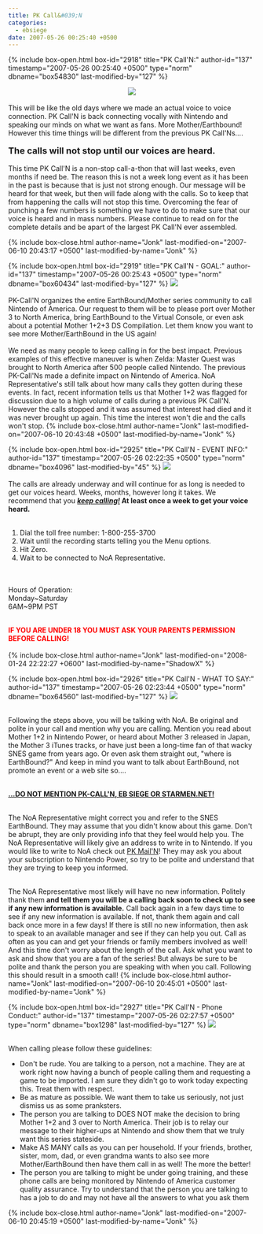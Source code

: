 ```yaml
---
title: PK Call&#039;N
categories:
  - ebsiege
date: 2007-05-26 00:25:40 +0500
---
```

{% include box-open.html box-id="2918" title="PK Call'N:" author-id="137" timestamp="2007-05-26 00:25:40 +0500" type="norm" dbname="box54830" last-modified-by="127" %}
<center><a href="http://starmen.net/forum/?t=msg&amp;th=34115"><img src="http://jonk.fobby.net/smn/ebs/banners/ebs_banner_pkcalln_l.png" border="0"/></a></center><br />
This will be like the old days where we made an actual voice to voice connection. PK Call'N is back connecting vocally with Nintendo and speaking our minds on what we want as fans. More Mother/Earthbound! However this time things will be different from the previous PK Call'Ns....
<br /><br />
<font size="4"><b>The calls will not stop until our voices are heard.</b></font>
<br /><br />
This time PK Call'N is a non-stop call-a-thon that will last weeks, even months if need be. The reason this is not a week long event as it has been in the past is because that is just not strong enough. Our message will be heard for that week, but then will fade along with the calls. So to keep that from happening the calls will not stop this time. Overcoming the fear of punching a few numbers is something we have to do to make sure that our voice is heard and in mass numbers. Please continue to read on for the complete details and be apart of the largest PK Call'N ever assembled.

{% include box-close.html author-name="Jonk" last-modified-on="2007-06-10 20:43:17 +0500" last-modified-by-name="Jonk" %}

{% include box-open.html box-id="2919" title="PK Call'N - GOAL:" author-id="137" timestamp="2007-05-26 00:25:43 +0500" type="norm" dbname="box60434" last-modified-by="127" %}
<img src="http://jonk.fobby.net/smn/ebs/banners/ebs_banner_sub_goal.png" /><br /><br />
PK-Call'N organizes the entire EarthBound/Mother series community to call Nintendo of America. Our request to them will be to please port over Mother 3 to North America, bring EarthBound to the Virtual Console, or even ask about a potential Mother 1+2+3 DS Compilation. Let them know you want to see more Mother/EarthBound in the US again!
<br /><br />
We need as many people to keep calling in for the best impact. Previous examples of this effective maneuver is when Zelda: Master Quest was brought to North America after 500 people called Nintendo. The previous PK-Call'Ns made a definite impact on Nintendo of America. NoA Representative's still talk about how many calls they gotten during these events. In fact, recent information tells us that Mother 1+2 was flagged for discussion due to a high volume of calls during a previous PK Call'N. However the calls stopped and it was assumed that interest had died and it was never brought up again. This time the interest won't die and the calls won't stop.
{% include box-close.html author-name="Jonk" last-modified-on="2007-06-10 20:43:48 +0500" last-modified-by-name="Jonk" %}

{% include box-open.html box-id="2925" title="PK Call'N - EVENT INFO:" author-id="137" timestamp="2007-05-26 02:22:35 +0500" type="norm" dbname="box4096" last-modified-by="45" %}
<img src="http://jonk.fobby.net/smn/ebs/banners/ebs_banner_sub_eventinfo.png" /><br /><br />
The calls are already underway and will continue for as long is needed to get our voices heard. Weeks, months, however long it takes. We recommend that you <b><i><u>keep calling!</u></i> At least once a week to get your voice heard.</b><br /><br />

1. Dial the toll free number: 1-800-255-3700<br />
2. Wait until the recording starts telling you the Menu options.<br />
3. Hit Zero. <br />
4. Wait to be connected to NoA Representative.<br /><br />
<br />
Hours of Operation:<br /> 
Monday~Saturday <br />
6AM~9PM PST<br /><br />

<font color="red"><b>IF YOU ARE UNDER 18 YOU MUST ASK YOUR PARENTS PERMISSION BEFORE CALLING!</b></font><br />
<br />
{% include box-close.html author-name="Jonk" last-modified-on="2008-01-24 22:22:27 +0600" last-modified-by-name="ShadowX" %}

{% include box-open.html box-id="2926" title="PK Call'N - WHAT TO SAY:" author-id="137" timestamp="2007-05-26 02:23:44 +0500" type="norm" dbname="box64560" last-modified-by="127" %}
<img src="http://jonk.fobby.net/smn/ebs/banners/ebs_banner_sub_whattodo.png" /><br /><br />

Following the steps above, you will be talking with NoA. Be original and polite in your call and mention why you are calling. Mention you read about Mother 1+2 in Nintendo Power, or heard about Mother 3 released in Japan, the Mother 3 iTunes tracks, or have just been a long-time fan of that wacky SNES game from years ago. Or even ask them straight out, "where is EarthBound?" And keep in mind you want to talk about EarthBound, not promote an event or a web site so....<br /><br />

<b><u>...DO NOT MENTION PK-CALL'N, EB SIEGE OR STARMEN.NET!</u></b><br /><br />

The NoA Representative might correct you and refer to the SNES EarthBound. They may assume that you didn't know about this game. Don't be abrupt, they are only providing info that they feel would help you. The NoA Representative will likely give an address to write in to Nintendo. If you would like to write to NoA check out <a href="http://starmen.net/ebsiege/pkmailn/">PK Mail'N</a>! They may ask you about your subscription to Nintendo Power, so try to be polite and understand that they are trying to keep you informed.<br /><br />

The NoA Representative most likely will have no new information. Politely thank them <b>and tell them you will be a calling back soon to check up to see if any new information is available.</b> Call back again in a few days time to see if any new information is available. If not, thank them again and call back once more in a few days! If there is still no new information, then ask to speak to an available manager and see if they can help you out. Call as often as you can and get your friends or family members involved as well! And this time don't worry about the length of the call. Ask what you want to ask and show that you are a fan of the series! But always be sure to be polite and thank the person you are speaking with when you call. Following this should result in a smooth call!
{% include box-close.html author-name="Jonk" last-modified-on="2007-06-10 20:45:01 +0500" last-modified-by-name="Jonk" %}

{% include box-open.html box-id="2927" title="PK Call'N - Phone Conduct:" author-id="137" timestamp="2007-05-26 02:27:57 +0500" type="norm" dbname="box1298" last-modified-by="127" %}
<img src="http://jonk.fobby.net/smn/ebs/banners/ebs_banner_sub_conduct.png" /><br /><br />

When calling please follow these guidelines:<br /><ul>
<li>Don't be rude. You are talking to a person, not a machine. They are at work right now having a bunch of people calling them and requesting a game to be imported. I am sure they didn't go to work today expecting this. Treat them with respect.</li>
<li>Be as mature as possible. We want them to take us seriously, not just dismiss us as some pranksters.</li>
<li>The person you are talking to DOES NOT make the decision to bring Mother 1+2 and 3 over to North America. Their job is to relay our message to their higher-ups at Nintendo and show them that we truly want this series stateside.</li>
<li>Make AS MANY calls as you can per household. If your friends, brother, sister, mom, dad, or even grandma wants to also see more Mother/EarthBound then have them call in as well! The more the better!</li>
<li>The person you are talking to might be under going training, and these phone calls are being monitored by Nintendo of America customer quality assurance. Try to understand that the person you are talking to has a job to do and may not have all the answers to what you ask them</li>
</ul>
{% include box-close.html author-name="Jonk" last-modified-on="2007-06-10 20:45:19 +0500" last-modified-by-name="Jonk" %}
